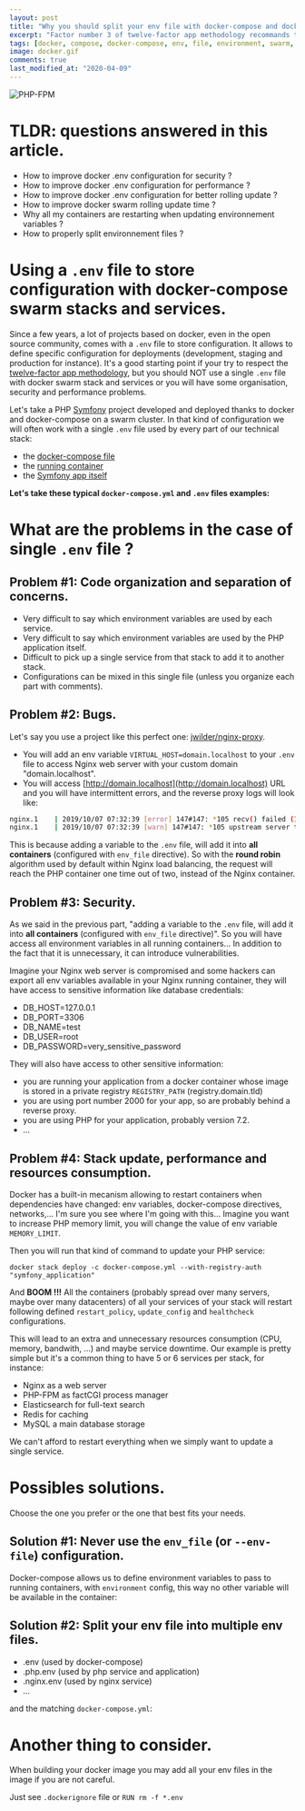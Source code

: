 ```yaml
---
layout: post
title: "Why you should split your env file with docker-compose and docker swarm stack and services"
excerpt: "Factor number 3 of twelve-factor app methodology recommands to store configuration that varies between deployments into environment. With some frameworks, docker-compose and docker swarm we can use .env files. Let's see why it's important to split them into many env files."
tags: [docker, compose, docker-compose, env, file, environment, swarm, stack, stacks, service, services, twelve-factor, twelve, factor]
image: docker.gif
comments: true
last_modified_at: "2020-04-09"
---
```


![PHP-FPM](/images/posts/docker.svg)

# TLDR: questions answered in this article.

* How to improve docker .env configuration for security ?
* How to improve docker .env configuration for performance ?
* How to improve docker .env configuration for better rolling update ?
* How to improve docker swarm rolling update time ?
* Why all my containers are restarting when updating environnement variables ?
* How to properly split environnement files ?

# Using a `.env` file to store configuration with docker-compose swarm stacks and services.

Since a few years, a lot of projects based on docker, even in the open source community, comes with a `.env` file to store configuration.
It allows to define specific configuration for deployments (development, staging and production for instance).
It's a good starting point if your try to respect the [twelve-factor app methodology](https://en.wikipedia.org/wiki/Twelve-Factor_App_methodology),
but you should NOT use a single `.env` file with docker swarm stack and services or you will have some organisation, security and performance problems.

Let's take a PHP [Symfony](https://symfony.com/) project developed and deployed thanks to docker and docker-compose on a swarm cluster.
In that kind of configuration we will often work with a single `.env` file used by every part of our technical stack:

* the [docker-compose file](https://docs.docker.com/compose/environment-variables/#the-env-file)
* the [running container](https://docs.docker.com/compose/environment-variables/#the-env_file-configuration-option)
* the [Symfony app itself](https://symfony.com/doc/current/configuration.html#configuration-based-on-environment-variables)

**Let's take these typical `docker-compose.yml` and `.env` files examples:**

<script src="https://gist.github.com/ypereirareis/2aa1fbc62d31088bf3845d6beb3a109e.js"></script>

# What are the problems in the case of single `.env` file ?

## Problem #1: Code organization and separation of concerns.

* Very difficult to say which environment variables are used by each service.
* Very difficult to say which environment variables are used by the PHP application itself.
* Difficult to pick up a single service from that stack to add it to another stack.
* Configurations can be mixed in this single file (unless you organize each part with comments).

## Problem #2: Bugs.

Let's say you use a project like this perfect one: [jwilder/nginx-proxy](https://github.com/jwilder/nginx-proxy).

* You will add an env variable `VIRTUAL_HOST=domain.localhost` to your `.env` file to access Nginx web server with your custom domain "domain.localhost".
* You will access [http://domain.localhost](http://domain.localhost) URL and you will have intermittent errors, and the reverse proxy logs will look like:

```bash
nginx.1    | 2019/10/07 07:32:39 [error] 147#147: *105 recv() failed (104: Connection reset by peer) while reading response header from upstream, client: 172.17.0.1, server: domain.localhost, request: "POST / HTTP/1.1", upstream: "http://172.17.0.10:9000", host: "domain.localhost", referrer: "http://domain.localhost"
nginx.1    | 2019/10/07 07:32:39 [warn] 147#147: *105 upstream server temporarily disabled while reading response header from upstream, client: 172.17.0.1, server: domain.localhost, request: "POST / HTTP/1.1", upstream: "http://172.17.0.10:9000", host: "domain.localhost", referrer: "http://domain.localhost"
```

This is because adding a variable to the `.env` file, will add it into **all containers** (configured with `env_file` directive).
So with the **round robin** algorithm used by default within Nginx load balancing, the request will reach the PHP container one time out of two, instead of the Nginx container.

## Problem #3: Security.

As we said in the previous part, "adding a variable to the `.env` file, will add it into **all containers** (configured with `env_file` directive)".
So you will have access all environment variables in all running containers... In addition to the fact that it is unnecessary, it can introduce vulnerabilities.

Imagine your Nginx web server is compromised and some hackers can export all env variables available in your Nginx running container, they will have access to sensitive information like database credentials:

* DB_HOST=127.0.0.1
* DB_PORT=3306
* DB_NAME=test
* DB_USER=root
* DB_PASSWORD=very_sensitive_password

They will also have access to other sensitive information:
* you are running your application from a docker container whose image is stored in a private registry `REGISTRY_PATH` (registry.domain.tld)
* you are using port number 2000 for your app, so are probably behind a reverse proxy.
* you are using PHP for your application, probably version 7.2.
* ...

## Problem #4: Stack update, performance and resources consumption.

Docker has a built-in mecanism allowing to restart containers when dependencies have changed: env variables, docker-compose directives, networks,...
I'm sure you see where I'm going with this... Imagine you want to increase PHP memory limit, you will change the value of env variable `MEMORY_LIMIT`.

Then you will run that kind of command to update your PHP service:

```
docker stack deploy -c docker-compose.yml --with-registry-auth "symfony_application"
```

And **BOOM !!!** All the containers (probably spread over many servers, maybe over many datacenters)
of all your services of your stack will restart following defined `restart_policy`, `update_config` and `healthcheck` configurations.

This will lead to an extra and unnecessary resources consumption (CPU, memory, bandwith, ...) and maybe service downtime.
Our example is pretty simple but it's a common thing to have 5 or 6 services per stack, for instance:

* Nginx as a web server
* PHP-FPM as factCGI process manager
* Elasticsearch for full-text search
* Redis for caching
* MySQL a main database storage

We can't afford to restart everything when we simply want to update a single service.

# Possibles solutions.

Choose the one you prefer or the one that best fits your needs.

## Solution #1: Never use the `env_file` (or `--env-file`) configuration.

Docker-compose allows us to define environment variables to pass to running containers, with `environment` config, this way no other variable will be available in the container:

<script src="https://gist.github.com/ypereirareis/362ddf09620769fb9625d2288249d6be.js"></script>

## Solution #2: Split your env file into multiple env files.

* .env (used by docker-compose)
* .php.env (used by php service and application)
* .nginx.env (used by nginx service)
* ...

and the matching `docker-compose.yml`:

<script src="https://gist.github.com/ypereirareis/4ae63ee240fd4aa65d8ef31b6191514f.js"></script>

# Another thing to consider.

When building your docker image you may add all your env files in the image if you are not careful.

Just see `.dockerignore` file or `RUN rm -f *.env`
